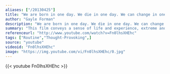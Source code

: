```yaml
---
aliases: ["/20130425"]
title: "We are born in one day. We die in one day. We can change in one day. And we can fall in love in one day. Anything can happen in just one day."
author: "Gayle Forman"
description: "We are born in one day. We die in one day. We can change in one day. And we can fall in love in one day. Anything can happen in just one day. - Gayle Forman quotes from GetInspired365.com"
summary: "This film conveys a sense of life and experience, extreme and heightened feelings as well as pensive and quiet moments. It is reminiscence, a visual diary and a document of a day. This is achieved through the journey of one man."
referenceurl: "http://www.youtube.com/watch?v=Fn0lhsXHEhc"
tags: ["Routine","Thought-Provoking",]
source: "youtube"
videoid: "Fn0lhsXHEhc"
image: "https://img.youtube.com/vi/Fn0lhsXHEhc/0.jpg"
---
```


{{< youtube Fn0lhsXHEhc >}}
